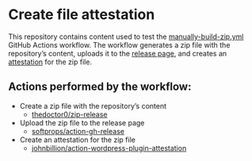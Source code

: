 # Create file attestation

This repository contains content used to test the [manually-build-zip.yml](.github/workflows/manually-build-zip.yml) GitHub Actions workflow. The workflow generates a zip file with the repository’s content, uploads it to the [release page](https://github.com/soderlind/zip-test/releases/tag/2.0.0), and creates an [attestation](https://github.com/soderlind/zip-test/attestations/4475606) for the zip file.

## Actions performed by the workflow:

- Create a zip file with the repository’s content
  - [thedoctor0/zip-release](https://github.com/thedoctor0/zip-release?tab=readme-ov-file#zip-release-)
- Upload the zip file to the release page
  - [softprops/action-gh-release](https://github.com/softprops/action-gh-release?tab=readme-ov-file#--action-gh-release)
- Create an attestation for the zip file
  - [johnbillion/action-wordpress-plugin-attestation](https://github.com/johnbillion/action-wordpress-plugin-attestation?tab=readme-ov-file#wordpress-plugin-attestation)
